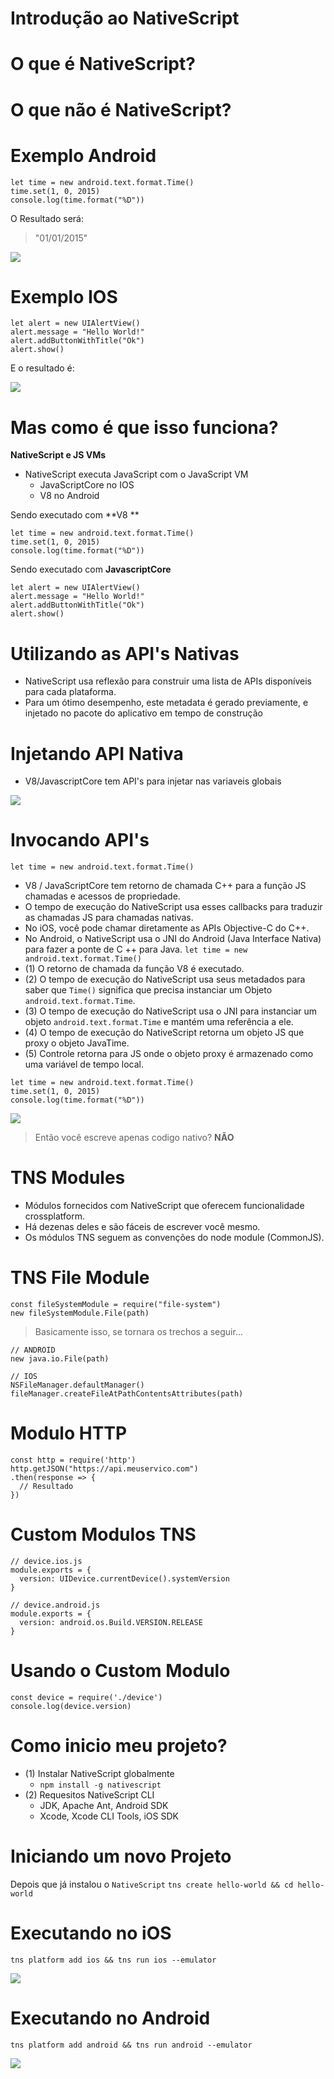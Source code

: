 # Introdução ao NativeScript

# O que é **NativeScript**?

# O que não é **NativeScript**?

# Exemplo Android

```
let time = new android.text.format.Time()
time.set(1, 0, 2015)
console.log(time.format("%D"))
```
O Resultado será: 
> "01/01/2015"

<img src="https://media.giphy.com/media/7YdfM2p9FqmfC/giphy.gif">

# Exemplo IOS
```
let alert = new UIAlertView()
alert.message = "Hello World!"
alert.addButtonWithTitle("Ok")
alert.show()
```
E o resultado é: 

<img src="http://i.imgur.com/3Z9nB19.png">

# Mas como é que isso funciona?

**NativeScript e JS VMs**

- NativeScript executa JavaScript com o JavaScript VM
  - JavaScriptCore no IOS
  - V8 no Android 
  


Sendo executado com **V8 **
```
let time = new android.text.format.Time()
time.set(1, 0, 2015)
console.log(time.format("%D"))
```

Sendo executado com **JavascriptCore**
```
let alert = new UIAlertView()
alert.message = "Hello World!"
alert.addButtonWithTitle("Ok")
alert.show()
```
# Utilizando as API's Nativas
- NativeScript usa reflexão para construir uma lista de APIs disponíveis para cada plataforma.
- Para um ótimo desempenho, este metadata é gerado previamente, e injetado no pacote do aplicativo em tempo de construção
  
# Injetando API Nativa
- V8/JavascriptCore tem API's para injetar nas variaveis globais

<img src="https://img.scoop.it/cClViuEs1z2eATZzxdO_JDl72eJkfbmt4t8yenImKBVvK0kTmF0xjctABnaLJIm9">

# Invocando API's
`let time = new android.text.format.Time()`

- V8 / JavaScriptCore tem retorno de chamada C++ para a função JS chamadas e acessos de propriedade.  
- O tempo de execução do NativeScript usa esses callbacks para traduzir as chamadas JS para chamadas nativas.
- No iOS, você pode chamar diretamente as APIs Objective-C do C++.
- No Android, o NativeScript usa o JNI do Android (Java Interface Nativa) para fazer a ponte de C ++ para Java.
`let time = new android.text.format.Time()`
- (1) O retorno de chamada da função V8 é executado.
- (2) O tempo de execução do NativeScript usa seus metadados para saber que `Time()` significa que precisa instanciar um Objeto `android.text.format.Time`.
- (3) O tempo de execução do NativeScript usa o JNI para instanciar um objeto `android.text.format.Time` e mantém uma referência a ele.
- (4) O tempo de execução do NativeScript retorna um objeto JS que proxy o objeto JavaTime.
- (5) Controle retorna para JS onde o objeto proxy é armazenado como uma variável de tempo local.
```
let time = new android.text.format.Time()
time.set(1, 0, 2015)
console.log(time.format("%D"))
```

<img src="https://media1.tenor.com/images/e1cfabd510b87fb46c5879ed521f6dc0/tenor.gif?itemid=5875361">

> Então você escreve apenas codigo nativo? **NÃO**

# TNS Modules
- Módulos fornecidos com NativeScript que oferecem funcionalidade crossplatform.
- Há dezenas deles e são fáceis de escrever você mesmo.
- Os módulos TNS seguem as convenções do node module (CommonJS).

# TNS File Module
```
const fileSystemModule = require("file-system")
new fileSystemModule.File(path)
```
> Basicamente isso, se tornara os trechos a seguir...


```
// ANDROID
new java.io.File(path)

// IOS
NSFileManager.defaultManager()
fileManager.createFileAtPathContentsAttributes(path)

```

# Modulo HTTP
```
const http = require('http')
http.getJSON("https://api.meuservico.com")
.then(response => {
  // Resultado
})
```


# Custom Modulos TNS
```
// device.ios.js
module.exports = {
  version: UIDevice.currentDevice().systemVersion
}

// device.android.js
module.exports = {
  version: android.os.Build.VERSION.RELEASE
}
```

# Usando o Custom Modulo
```
const device = require('./device')
console.log(device.version)
```

# Como inicio meu projeto?
- (1) Instalar NativeScript globalmente
  - `npm install -g nativescript`
- (2) Requesitos NativeScript CLI
  - JDK, Apache Ant, Android SDK
  - Xcode, Xcode CLI Tools, iOS SDK
  
# Iniciando um novo Projeto

Depois que já instalou o `NativeScript`
`tns create hello-world && cd hello-world`

# Executando no iOS
`tns platform add ios && tns run ios --emulator`

<img src="http://developer.telerik.com/wp-content/uploads/2015/09/TNSiOS.jpg">

# Executando no Android
`tns platform add android && tns run android --emulator`

<img src="http://developer.telerik.com/wp-content/uploads/2015/09/TNSAndroid.jpg">
